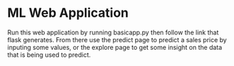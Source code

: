 # ML Web Application
Run this web application by running basicapp.py then follow the link that flask generates. From there use the predict page to predict a sales price by inputing some values, or the explore page to get some insight on the data that is being used to predict.
